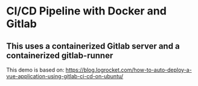 # CI/CD Pipeline with Docker and Gitlab
## This uses a containerized Gitlab server and a containerized gitlab-runner

This demo is based on: https://blog.logrocket.com/how-to-auto-deploy-a-vue-application-using-gitlab-ci-cd-on-ubuntu/
